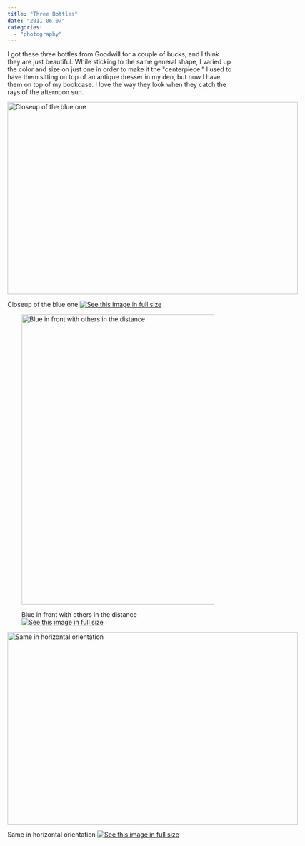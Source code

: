 ```yaml
---
title: "Three Bottles"
date: "2011-06-07"
categories: 
  - "photography"
---
```

I got these three bottles from Goodwill for a couple of bucks, and I think they are just beautiful. While sticking to the same general shape, I varied up the color and size on just one in order to make it the "centerpiece." I used to have them sitting on top of an antique dresser in my den, but now I have them on top of my bookcase. I love the way they look when they catch the rays of the afternoon sun.  

<div class='wp-caption aligncenter' style='width: 660px; margin-left: auto; margin-right: auto;'>
<img width='650px' height='431px' alt="Closeup of the blue one" title='Closeup of the blue one' src='/uploads/2011/06/3bottles/3bottles_001_m.jpg'>
<p class='wp-caption-text'>Closeup of the blue one <a href='/uploads/2011/06/3bottles/3bottles_001_l.jpg'><img alt='See this image in full size' src='/static/fs_img.jpg' /></a></p>
</div>

<div class='wp-caption aligncenter' style='width: 441px; margin-left: auto; margin-right: auto;'>
<img width='431px' height='650px' alt="Blue in front with others in the distance" title='Blue in front with others in the distance' src='/uploads/2011/06/3bottles/3bottles_002_m.jpg'>
<p class='wp-caption-text'>Blue in front with others in the distance <a href='/uploads/2011/06/3bottles/3bottles_002_l.jpg'><img alt='See this image in full size' src='/static/fs_img.jpg' /></a></p>
</div>

<div class='wp-caption aligncenter' style='width: 660px; margin-left: auto; margin-right: auto;'>
<img width='650px' height='431px' alt="Same in horizontal orientation" title='Same in horizontal orientation' src='/uploads/2011/06/3bottles/3bottles_003_m.jpg'>
<p class='wp-caption-text'>Same in horizontal orientation <a href='/uploads/2011/06/3bottles/3bottles_003_l.jpg'><img alt='See this image in full size' src='/static/fs_img.jpg' /></a></p>
</div>
